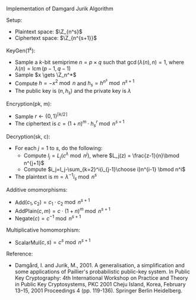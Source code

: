 Implementation of Damgard Jurik Algorithm

Setup:
- Plaintext space: $\Z_{n^s}$
- Ciphertext space: $\Z_{n^{s+1}}$

KeyGen($1^k$):

- Sample a $k$-bit semiprime $n = p \times q$ such that $\gcd(\lambda(n), n)=1$, where $\lambda(n) = \operatorname{lcm}(p-1,q-1)$
- Sample $x \gets \Z_n^*$
- Compute $h = -x^2 \bmod n$ and $h_s = h^{n^s} \bmod n^{s+1}$
- The public key is $(n, h_s)$ and the private key is $\lambda$

Encryption(pk, m):

- Sample $r \gets \{0,1\}^{\lceil k/2 \rceil}$
- The ciphertext is $c = (1+n)^m \cdot h_s^r \bmod n^{s+1}$

Decryption(sk, c):

- For each $j=1$ to $s$, do the following:
  - Compute $l_j = L_j(c^\lambda \bmod n^j)$, where $L_j(z) = \frac{z-1}{n}\bmod n^{j+1}$
  - Compute $i_j=l_j-\sum_{k=2}^i{i_{j-1}\choose i}n^{i-1} \bmod n^i$
- The plaintext is $m=\lambda^{-1}i_s \bmod n^s$


Additive omomorphisms:

- Add$(c_1, c_2) = c_1 \cdot c_2 \bmod n^{s+1}$
- AddPlain$(c, m) = c \cdot (1+n)^m \bmod n^{s+1}$
- Negate$(c) = c^{-1} \bmod n^{s+1}$

Multiplicative homomorphism:

- ScalarMul$(c, s) = c^s \bmod n^{s+1}$

Reference:

- Damgård, I. and Jurik, M., 2001. A generalisation, a simplification and some applications of Paillier's probabilistic public-key system. In Public Key Cryptography: 4th International Workshop on Practice and Theory in Public Key Cryptosystems, PKC 2001 Cheju Island, Korea, February 13–15, 2001 Proceedings 4 (pp. 119-136). Springer Berlin Heidelberg.
